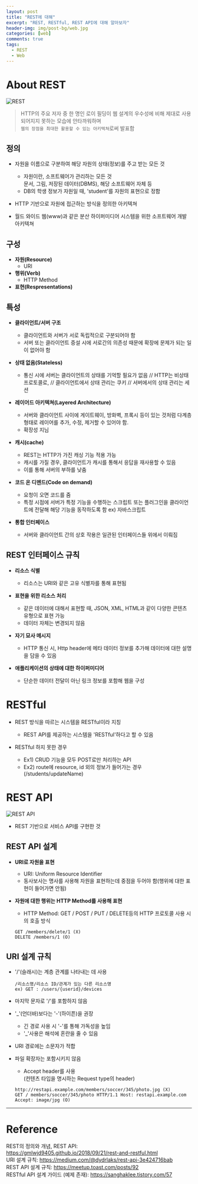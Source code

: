 ```yaml
---
layout: post
title: "REST에 대해"
excerpt: "REST, RESTful, REST API에 대해 알아보자"
header-img: img/post-bg/web.jpg
categories: [web]
comments: true
tags:
  - REST
  - Web
---
```


# About REST
![REST](rest.png)
>HTTP의 주요 저자 중 한 명인 로이 필딩이 웹 설계의 우수성에 비해 제대로 사용되어지지 못하는 모습에 안타까워하며<br>`웹의 장점을 최대한 활용할 수 있는 아키텍쳐`로써 발표함 

## 정의
- 자원을 이름으로 구분하여 해당 자원의 상태(정보)를 주고 받는 모든 것
    - 자원이란, 소프트웨어가 관리하는 모든 것<br>문서, 그림, 저장된 데이터(DBMS), 해당 소프트웨어 자체 등
    - DB의 학생 정보가 자원일 때, 'student'를 자원의 표현으로 정함

- HTTP 기반으로 자원에 접근하는 방식을 정의한 아키텍쳐 

- 월드 와이드 웹(www)과 같은 분산 하이퍼미디어 시스템을 위한 소프트웨어 개발 아키텍쳐

## 구성 
- **자원(Resource)**
    - URI 
- **행위(Verb)**
    - HTTP Method
- **표현(Respresentations)**

## 특성
- **클라이언트/서버 구조**
    - 클라이언트와 서버가 서로 독립적으로 구분되어야 함
    - 서버 또는 클라이언트 증설 시에 서로간의 의존성 때문에 확장에 문제가 되는 일이 없어야 함

- **상태 없음(Stateless)**
    - 통신 시에 서버는 클라이언트의 상태를 기억할 필요가 없음
    // HTTP는 비상태 프로토콜로, 
    // 클라이언트에서 상태 관리는 쿠키
    // 서버에서의 상태 관리는 세션 

- **레이어드 아키텍쳐(Layered Architecture)**
    - 서버와 클라이언트 사이에 게이트웨이, 방화벽, 프록시 등이 있는 것처럼 다계층 형태로 레이어를 추가, 수정, 제거할 수 있어야 함. 
    - 확장성 지님 

- **캐시(cache)**
    - REST는 HTTP가 가진 캐싱 기능 적용 가능
    - 캐시를 가질 경우, 클라이언트가 캐시를 통해서 응답을 재사용할 수 있음
    - 이를 통해 서버의 부하를 낮춤

- **코드 온 디멘드(Code on demand)**
    - 요청이 오면 코드를 줌
    - 특정 시점에 서버가 특정 기능을 수행하는 스크립트 또는 플러그인을 클라이언트에 전달해 해당 기능을 동작하도록 함
    ex) 자바스크립트

- **통합 인터페이스**
    - 서버와 클라이언트 간의 상호 작용은 일관된 인터페이스들 위에서 이뤄짐 

## REST 인터페이스 규칙 
- **리소스 식별**
    - 리소스는 URI와 같은 고유 식별자를 통해 표현됨

- **표현을 위한 리소스 처리**
    - 같은 데이터에 대해서 표현할 때, JSON, XML, HTML과 같이 다양한 콘텐츠 유형으로 표현 가능
    - 데이터 자체는 변경되지 않음

- **자기 묘사 메시지**
    - HTTP 통신 시, Http header에 메타 데이터 정보를 추가해 데이터에 대한 설명을 담을 수 있음

- **애플리케이션의 상태에 대한 하이퍼미디어**
    - 단순한 데이터 전달이 아닌 링크 정보를 포함해 웹을 구성

# RESTful
- REST 방식을 따르는 시스템을 RESTful이라 지칭
    - REST API를 제공하는 시스템을 'RESTful'하다고 할 수 있음 

- RESTful 하지 못한 경우
    - Ex1) CRUD 기능을 모두 POST로만 처리하는 API
    - Ex2) route에 resource, id 외의 정보가 들어가는 경우(/students/updateName)

# REST API
![REST API](restapi.png)

- REST 기반으로 서비스 API를 구현한 것

## REST API 설계
- **URI로 자원을 표현**
    - URI: Uniform Resource Identifier
    - 동사보사는 명사를 사용해 자원을 표현하는데 중점을 두어야 함(행위에 대한 표현이 들어가면 안됨)

- **자원에 대한 행위는 HTTP Method를 사용해 표현**
    - HTTP Method: GET / POST / PUT / DELETE등의 HTTP 프로토콜 사용 시의 호출 방식
    ```
    GET /members/delete/1 (X)
    DELETE /members/1 (O)
    ```
## URI 설계 규칙 
- '/'(슬래시)는 계층 관계를 나타내는 데 사용
    ```
    /리소스명/리소스 ID/관계가 있는 다른 리소스명
    ex) GET : /users/{userid}/devices 
    ```

- 마지막 문자로 '/'를 포함하지 않음

- '_'(언더바)보다는 '-'(하이픈)을 권장
    - 긴 경로 사용 시 '-'를 통해 가독성을 높임
    - '_'사용은 해석에 혼란을 줄 수 있음
    
- URI 경로에는 소문자가 적합 
- 파일 확장자는 포함시키지 않음 
    - Accept header를 사용<br>(컨텐츠 타입을 명시하는 Request type의 header)
    
    ``` 
    http://restapi.example.com/members/soccer/345/photo.jpg (X)
    GET / members/soccer/345/photo HTTP/1.1 Host: restapi.example.com Accept: image/jpg (O)
    ```

---

# Reference 

REST의 정의와 개념, REST API: <https://gmlwjd9405.github.io/2018/09/21/rest-and-restful.html>
<br>URI 설계 규칙: https://medium.com/@dydrlaks/rest-api-3e424716bab
<br>REST API 설계 규칙: <https://meetup.toast.com/posts/92>
<br>RESTful API 설계 가이드 (예제 존재): <https://sanghaklee.tistory.com/57>
